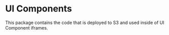 # UI Components

This package contains the code that is deployed to S3 and used inside of UI Component iframes.

